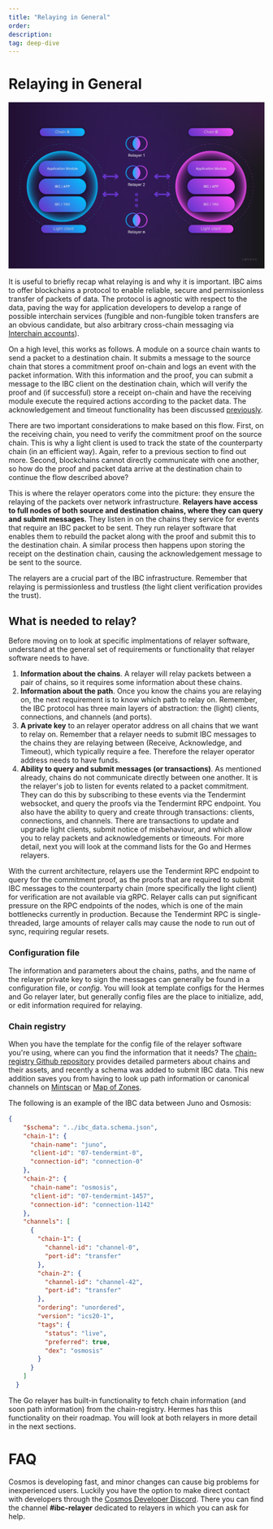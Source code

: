 ```yaml
---
title: "Relaying in General"
order: 
description: 
tag: deep-dive
---
```


# Relaying in General

![IBC overview](/academy/ibc/images/ibcoverview.png)

It is useful to briefly recap what relaying is and why it is important. IBC aims to offer blockchains a protocol to enable reliable, secure and permissionless transfer of packets of data. The protocol is agnostic with respect to the data, paving the way for application developers to develop a range of possible interchain services (fungible and non-fungible token transfers are an obvious candidate, but also arbitrary cross-chain messaging via [Interchain accounts](https://interchain-io.medium.com/welcome-to-the-ibc-gang-lets-talk-f469883e0ffe)). 

On a high level, this works as follows. A module on a source chain wants to send a packet to a destination chain. It submits a message to the source chain that stores a commitment proof on-chain and logs an event with the packet information. With this information and the proof, you can submit a message to the IBC client on the destination chain, which will verify the proof and (if successful) store a receipt on-chain and have the receiving module execute the required actions according to the packet data. The acknowledgement and timeout functionality has been discussed [previously](https://TODO:insert-link-to-previous-section). 

There are two important considerations to make based on this flow. First, on the receiving chain, you need to verify the commitment proof on the source chain. This is why a light client is used to track the state of the counterparty chain (in an efficient way). Again, refer to a previous section to find out more. Second, blockchains cannot directly communicate with one another, so how do the proof and packet data arrive at the destination chain to continue the flow described above? 

This is where the relayer operators come into the picture: they ensure the relaying of the packets over network infrastructure. **Relayers have access to full nodes of both source and destination chains, where they can query and submit messages.** They listen in on the chains they service for events that require an IBC packet to be sent. They run relayer software that enables them to rebuild the packet along with the proof and submit this to the destination chain. A similar process then happens upon storing the receipt on the destination chain, causing the acknowledgement message to be sent to the source.

The relayers are a crucial part of the IBC infrastructure. Remember that relaying is permissionless and trustless (the light client verification provides the trust).

## What is needed to relay?

Before moving on to look at specific implmentations of relayer software, understand at the general set of requirements or functionality that relayer software needs to have. 

1. **Information about the chains**. A relayer will relay packets between a pair of chains, so it requires some information about these chains.
2. **Information about the path**. Once you know the chains you are relaying on, the next requirement is to know which path to relay on. Remember, the IBC protocol has three main layers of abstraction: the (light) clients, connections, and channels (and ports).
3. **A private key** to an relayer operator address on all chains that we want to relay on. Remember that a relayer needs to submit IBC messages to the chains they are relaying between (Receive, Acknowledge, and Timeout), which typically require a fee. Therefore the relayer operator address needs to have funds.
4. **Ability to query and submit messages (or transactions)**. As mentioned already, chains do not communicate directly between one another. It is the relayer's job to listen for events related to a packet commitment. They can do this by subscribing to these events via the Tendermint websocket, and query the proofs via the Tendermint RPC endpoint. You also have the ability to query and create through transactions: clients, connections, and channels. There are transactions to update and upgrade light clients, submit notice of misbehaviour, and which allow you to relay packets and acknowledgements or timeouts. For more detail, next you will look at the command lists for the Go and Hermes relayers.

<HighlightBox type="tip">

With the current architecture, relayers use the Tendermint RPC endpoint to query for the commitment proof, as the proofs that are required to submit IBC messages to the counterparty chain (more specifically the light client) for verification are not available via gRPC. Relayer calls can put significant pressure on the RPC endpoints of the nodes, which is one of the main bottlenecks currently in production. Because the Tendermint RPC is single-threaded, large amounts of relayer calls may cause the node to run out of sync, requiring regular resets.

</HighlightBox>

### Configuration file
The information and parameters about the chains, paths, and the name of the relayer private key to sign the messages can generally be found in a configuration file, or *config*. You will look at template configs for the Hermes and Go relayer later, but generally config files are the place to initialize, add, or edit information required for relaying.

### Chain registry
When you have the template for the config file of the relayer software you're using, where can you find the information that it needs? The [chain-registry Github repository](https://github.com/cosmos/chain-registry) provides detailed parmeters about chains and their assets, and recently a schema was added to submit IBC data. This new addition saves you from having to look up path information or canonical channels on [Mintscan](https://www.mintscan.io/cosmos/relayers) or [Map of Zones](https://mapofzones.com/?testnet=false&period=24&tableOrderBy=ibcVolume&tableOrderSort=desc).

The following is an example of the IBC data between Juno and Osmosis:

```json
{
    "$schema": "../ibc_data.schema.json",
    "chain-1": {
      "chain-name": "juno",
      "client-id": "07-tendermint-0",
      "connection-id": "connection-0"
    },
    "chain-2": {
      "chain-name": "osmosis",
      "client-id": "07-tendermint-1457",
      "connection-id": "connection-1142"
    },
    "channels": [
      {
        "chain-1": {
          "channel-id": "channel-0",
          "port-id": "transfer"
        },
        "chain-2": {
          "channel-id": "channel-42",
          "port-id": "transfer"
        },
        "ordering": "unordered",
        "version": "ics20-1",
        "tags": {
          "status": "live",
          "preferred": true,
          "dex": "osmosis"
        }
      }
    ]
  }
  ```
The Go relayer has built-in functionality to fetch chain information (and soon path information) from the chain-registry. Hermes has this functionality on their roadmap. You will look at both relayers in more detail in the next sections.


# FAQ

Cosmos is developing fast, and minor changes can cause big problems for inexperienced users. Luckily you have the option to make direct contact with developers through the [Cosmos Developer Discord](https://discord.com/invite/cosmosnetwork). There you can find the channel **#ibc-relayer** dedicated to relayers in which you can ask for help.
